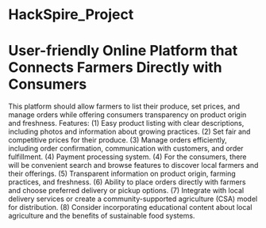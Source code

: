 # HackSpire_Project
<h1>User-friendly Online Platform that Connects Farmers Directly with Consumers</h1>

<p>This platform should allow farmers to list their produce, set prices, and manage orders while offering consumers transparency on product origin and freshness. Features: (1) Easy product listing with clear descriptions, including photos and information about growing practices. (2) Set fair and competitive prices for their produce. (3) Manage orders efficiently, including order confirmation, communication with customers, and order fulfillment. (4) Payment processing system. (4) For the consumers, there will be convenient search and browse features to discover local farmers and their offerings. (5) Transparent information on product origin, farming practices, and freshness. (6) Ability to place orders directly with farmers and choose preferred delivery or pickup options. (7) Integrate with local delivery services or create a community-supported agriculture (CSA) model for distribution. (8) Consider incorporating educational content about local agriculture and the benefits of sustainable food systems.</p>
